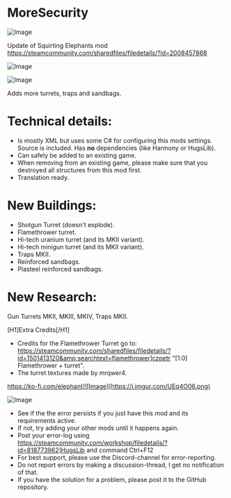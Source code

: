# MoreSecurity

![Image](https://i.imgur.com/WAEzk68.png)

Update of Squirting Elephants mod
https://steamcommunity.com/sharedfiles/filedetails/?id=2008457868

![Image](https://i.imgur.com/7Gzt3Rg.png)

	
![Image](https://i.imgur.com/NOW7jU1.png)

Adds more turrets, traps and sandbags.

# Technical details:



- Is mostly XML but uses some C# for configuring this mods settings. Source is included. Has **no** dependencies (like Harmony or HugsLib).
- Can safely be added to an existing game.
- When removing from an existing game, please make sure that you destroyed all structures from this mod first.
- Translation ready.



# New Buildings:



- Shotgun Turret (doesn&apos;t explode).
- Flamethrower turret.
- Hi-tech uranium turret (and its MKII variant).
- Hi-tech minigun turret (and its MKII variant).
- Traps MKII.
- Reinforced sandbags.
- Plasteel reinforced sandbags.



# New Research:

Gun Turrets MKII, MKIII, MKIV, Traps MKII.

[H1]Extra Credits[/H1]


- Credits for the Flamethrower Turret go to: https://steamcommunity.com/sharedfiles/filedetails/?id=1501413120&amp;searchtext=flamethrower]czpetr &quot;[1.0] Flamethrower + turret&quot;.
- The turret textures made by mrqwer4.




https://ko-fi.com/elephant]![Image](https://i.imgur.com/UEq4O06.png)


![Image](https://i.imgur.com/Rs6T6cr.png)



-  See if the the error persists if you just have this mod and its requirements active.
-  If not, try adding your other mods until it happens again.
-  Post your error-log using https://steamcommunity.com/workshop/filedetails/?id=818773962]HugsLib and command Ctrl+F12
-  For best support, please use the Discord-channel for error-reporting.
-  Do not report errors by making a discussion-thread, I get no notification of that.
-  If you have the solution for a problem, please post it to the GitHub repository.



